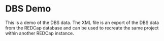 # DBS Demo

This is a demo of the DBS data. The XML file is an export of the DBS data from the REDCap database and can be used to recreate the same project within another REDCap instance.